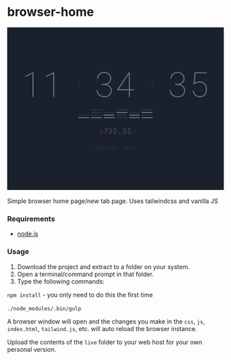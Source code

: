 # browser-home

![home](screenshot.png)

Simple browser home page/new tab page. Uses tailwindcss and vanilla JS

### Requirements

* [node.js](https://nodejs.org/)

### Usage

1. Download the project and extract to a folder on your system.
2. Open a terminal/command prompt in that folder.
3. Type the following commands:

`npm install` - you only need to do this the first time

`./node_modules/.bin/gulp`

A browser window will open and the changes you make in the `css`, `js`, `index.html`, `tailwind.js`, etc. will auto reload the browser instance.

Upload the contents of the `live` folder to your web host for your own personal version.
